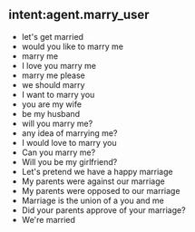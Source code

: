 ## intent:agent.marry_user
- let's get married
- would you like to marry me
- marry me
- I love you marry me
- marry me please
- we should marry
- I want to marry you
- you are my wife
- be my husband
- will you marry me?
- any idea of marrying me?
- I would love to marry you
- Can you marry me?
- Will you be my girlfriend?
- Let's pretend we have a happy marriage
- My parents were against our marriage
- My parents were opposed to our marriage
- Marriage is the union of a you and me
- Did your parents approve of your marriage?
- We're married
